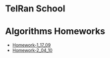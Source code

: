 # TelRan School

# Algorithms Homeworks

- [Homework-1_17_09](https://github.com/AlexDolz/Algorithms-Homeworks-JS-/tree/main/Algorithms%20homework%2017.09)
- [Homework-2_04_10](https://github.com/AlexDolz/Algorithms-Homeworks-JS-/tree/main/Algorithms%20homework%2004.10)
